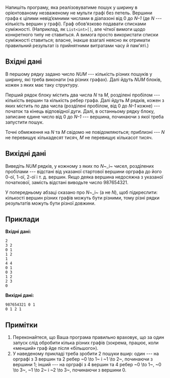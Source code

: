 ﻿Напишіть програму, яка реалізовуватиме пошук у ширину в орієнтованому незваженому не мульти графі без петель. Вершини графа є цілими невід’ємними числами в діапазоні від 0 до *N–1* (де *N* --- кількість вершин у графі). Граф обов’язково подавати списками суміжності. (Наприклад, як `List<int>[]`, але чіткої вимоги щодо конкретного типу не ставиться. А вимога просто використати списки суміжності ставиться; власне, інакше взагалі неясно як отримати правильний результат із прийнятними витратами часу й пам'яті.)

## Вхідні дані
В першому рядку задано число *NUM* --- кількість різних пошуків у ширину, які треба виконати (на різних графах). Далі йдуть *NUM* блоків, кожен з яких має таку структуру.

Перший рядок блоку містить два числа *N* та *M*, розділені пробілом --- кількість вершин та кількість ребер графа. Далі йдуть *M* рядків, кожен з яких містить по два числа (розділені пробілом, від 0 до *N–1* кожне) --- початок та кінець відповідної дуги. Далі, в останньому рядку блоку, записане єдине число від 0 до *N–1* --- вершина, починаючи з якої треба запустити пошук.

Точні обмеження на *N* та *M* свідомо не повідомляються; приблизні --- *N* не перевищує кількадесят тисяч, *M* не перевищує кількасот тисяч.

## Вихідні дані
Виведіть *NUM* рядків, у кожному з яких по *N*~_i~ чисел, розділених пробілами --- відстані від указаної стартової вершини орграфа до його 0-ої, 1-ої, 2-ої і т. д. вершин. Якщо деяка вершина недосяжна з указаної початкової, замість відстані виводьте число 987654321.

У попередньому абзаці сказано про *N*~_i~ (а не *N*), щоб підкреслити: кількості вершин різних графів можуть бути різними, тому різні рядки результатів можуть бути різної довжини.

## Приклади

**Вхідні дані:**
```
2
3 2
0 1
1 2
1
4 4
0 1
0 3
1 2
2 3
0
```

**Вихідні дані:**
```
987654321 0 1 
0 1 2 1
```

## Примітки

1.  Переконайтеся, що Ваша програма правильно враховує, що за один запуск слід обробити кілька різних графів (зокрема, працює, коли «менший» граф йде після «більшого»).
2.  У наведеному прикладі треба зробити 2 пошуки вшир:
    один --- на орграфі з 3 вершин та 2 ребер
    ~0 \to 1~ і
    ~1 \to 2~,
    починаючи з вершини 1;
    інший --- на орграфі з 4 вершин та 4 ребер
    ~0 \to 1~,
    ~0 \to 3~,
    ~1 \to 2~ і
    ~2 \to 3~,
    починаючи з вершини 0.